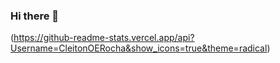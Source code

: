 ### Hi there 👋

(https://github-readme-stats.vercel.app/api?Username=CleitonOERocha&show_icons=true&theme=radical)

